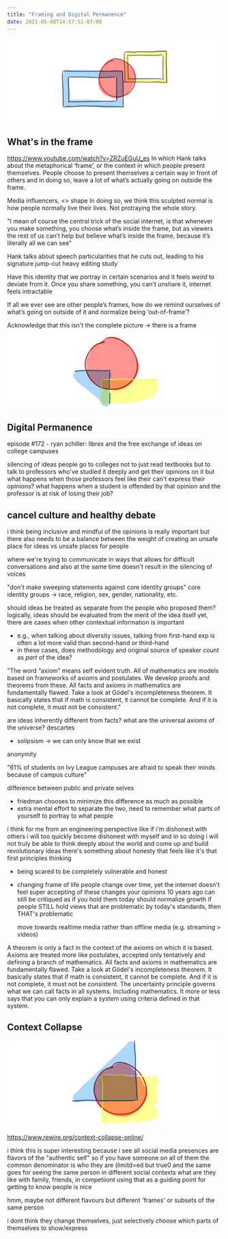 ```yaml
---
title: "Framing and Digital Permanence"
date: 2021-05-08T14:57:51-07:00
---
```


![Abstract illustration of a blob framed by two picture frames](images/title.png)

## What's in the frame
https://www.youtube.com/watch?v=ZRZuEGuU_es
In which Hank talks about the metaphorical ‘frame’, or the context in which people present themselves. People choose to present themselves a certain way in front of others and in doing so, leave a lot of what’s actually going on outside the frame. 

Media influencers, <> shape 
In doing so, we think this sculpted normal is how people normally live their lives. Not protraying the whole story.

"I mean of course the central trick of the social internet, is that whenever you make something, you choose what’s inside the frame, but as viewers the rest of us can’t help but believe what’s inside the frame, because it’s literally all we can see"

Hank talks about speech particularities that he cuts out, leading to his signature jump-cut heavy editing study

Have this identity that we portray in certain scenarios and it feels *weird* to deviate from it.
Once you share something, you can't unshare it, internet feels intractable

If all we ever see are other people’s frames, how do we remind ourselves of what’s going on outside of it and normalize being ‘out-of-frame’?

Acknowledge that this isn't the complete picture -> there is a frame

![Abstract illustration of a blob framed by two picture frames](images/context-separation.png)

## Digital Permanence
episode #172 - ryan schiller: librex and the free exchange of ideas on college campuses 

silencing of ideas
people go to colleges not to just read textbooks
but to talk to professors who've studied it deeply and get their opinions on it
but what happens when those professors feel like their can't express their opinions?
what happens when a student is offended by that opinion and the professor is at risk of losing their job?

## cancel culture and healthy debate
i think being inclusive and mindful of the opinions is really important
but there also needs to be a balance between the weight of creating an unsafe place for ideas vs unsafe places for people

where we're trying to communicate in ways that allows for difficult conversations and also at the same time doesn't result in the silencing of voices

"don't make sweeping statements against core identity groups"
core identity groups -> race, religion, sex, gender, nationality, etc.

should ideas be treated as separate from the people who proposed them?
logically, ideas should be evaluated from the merit of the idea itself
yet, there are cases when other contextual information is important
* e.g., when talking about diversity issues, talking from first-hand exp is often a lot more valid than second-hand or third-hand
* in these cases, does methodology and original source of speaker count as *part* of the idea?

"The word “axiom” means self evident truth. All of mathematics are models based on frameworks of axioms and postulates. We develop proofs and theorems from these. All facts and axioms in mathematics are fundamentally flawed. Take a look at Gödel's incompleteness theorem. It basically states that if math is consistent, it cannot be complete. And if it is not complete, it must not be consistent."

are ideas inherently different from facts?
what are the universal axioms of the universe?
descartes
* solipsism -> we can only know that we exist


anonymity

"61% of students on Ivy League campuses are afraid to speak their minds because of campus culture"

difference between public and private selves
* friedman chooses to minimize this difference as much as possible
* extra mental effort to separate the two, need to remember what parts of yourself to portray to what people


i think for me from an engineering perspective like if i'm dishonest with others i will too quickly become dishonest with myself and in so doing i will not truly be able to think deeply about the world and come up and build revolutionary ideas there's something about honesty that feels like it's that first principles thinking

* being scared to be completely vulnerable and honest

* changing frame of life
  people change over time, yet the internet doesn't feel super accepting of these changes
  your opinions 10 years ago can still be critiqued as if you hold them today
  should normalize growth
  if people STILL hold views that are problematic by today's standards, then THAT's problematic
  
  move towards realtime media rather than offline media (e.g. streaming > videos)

A theorem is only a fact in the context of the axioms on which it is based. Axioms are treated more like postulates, accepted only tentatively and defining a branch of mathematics.
All facts and axioms in mathematics are fundamentally flawed. Take a look at Gödel's incompleteness theorem. It basically states that if math is consistent, it cannot be complete. And if it is not complete, it must not be consistent.
The uncertainty principle governs what we can call facts in all systems. Including mathematics.
It more or less says that you can only explain a system using criteria defined in that system.

## Context Collapse
![Abstract illustration of a blob framed by two picture frames](images/context-collapse.png)

https://www.rewire.org/context-collapse-online/

i think this is super interesting because i see all social media presences are flavors of the "authentic self"
so if you have someone on all of them the common denominator is who they are (limitd=ed but true0
and the same goes for seeing the same person in different social contexts
what are they like with family, friends, in competiiont
using that as a guiding point for getting to know people is nice

hmm, maybe not different flavours but different 'frames' or subsets of the same person

i dont think they change themselves, just selectively choose which parts of themselves to show/express
